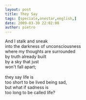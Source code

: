 ```yaml
---
layout: post
title: They Say
tags: [speciale,onestar,english,]
date: 2009-03-30 22:02:00
author: pietro
---
```

And I stalk and sneak<br/>into the darkness of unconsciousness<br/>where my thoughts are surrounded<br/>by truth already built<br/>by a sky that just<br/>won't fall apart;<br/><br/>they say life is<br/>too short to be lived being sad,<br/>but what if sadness is<br/>too long to be called life?
